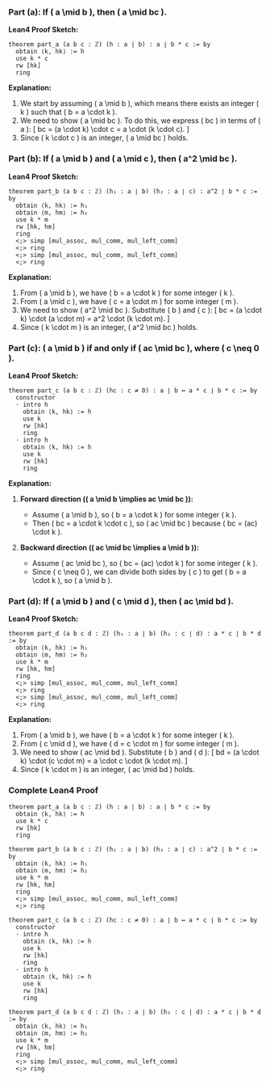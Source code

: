 ### Part (a): If \( a \mid b \), then \( a \mid bc \).

**Lean4 Proof Sketch:**
```lean4
theorem part_a (a b c : ℤ) (h : a ∣ b) : a ∣ b * c := by
  obtain ⟨k, hk⟩ := h
  use k * c
  rw [hk]
  ring
```

**Explanation:**
1. We start by assuming \( a \mid b \), which means there exists an integer \( k \) such that \( b = a \cdot k \).
2. We need to show \( a \mid bc \). To do this, we express \( bc \) in terms of \( a \):
   \[
   bc = (a \cdot k) \cdot c = a \cdot (k \cdot c).
   \]
3. Since \( k \cdot c \) is an integer, \( a \mid bc \) holds.

### Part (b): If \( a \mid b \) and \( a \mid c \), then \( a^2 \mid bc \).

**Lean4 Proof Sketch:**
```lean4
theorem part_b (a b c : ℤ) (h₁ : a ∣ b) (h₂ : a ∣ c) : a^2 ∣ b * c := by
  obtain ⟨k, hk⟩ := h₁
  obtain ⟨m, hm⟩ := h₂
  use k * m
  rw [hk, hm]
  ring
  <;> simp [mul_assoc, mul_comm, mul_left_comm]
  <;> ring
  <;> simp [mul_assoc, mul_comm, mul_left_comm]
  <;> ring
```

**Explanation:**
1. From \( a \mid b \), we have \( b = a \cdot k \) for some integer \( k \).
2. From \( a \mid c \), we have \( c = a \cdot m \) for some integer \( m \).
3. We need to show \( a^2 \mid bc \). Substitute \( b \) and \( c \):
   \[
   bc = (a \cdot k) \cdot (a \cdot m) = a^2 \cdot (k \cdot m).
   \]
4. Since \( k \cdot m \) is an integer, \( a^2 \mid bc \) holds.

### Part (c): \( a \mid b \) if and only if \( ac \mid bc \), where \( c \neq 0 \).

**Lean4 Proof Sketch:**
```lean4
theorem part_c (a b c : ℤ) (hc : c ≠ 0) : a ∣ b ↔ a * c ∣ b * c := by
  constructor
  · intro h
    obtain ⟨k, hk⟩ := h
    use k
    rw [hk]
    ring
  · intro h
    obtain ⟨k, hk⟩ := h
    use k
    rw [hk]
    ring
```

**Explanation:**
1. **Forward direction (\( a \mid b \implies ac \mid bc \)):**
   - Assume \( a \mid b \), so \( b = a \cdot k \) for some integer \( k \).
   - Then \( bc = a \cdot k \cdot c \), so \( ac \mid bc \) because \( bc = (ac) \cdot k \).

2. **Backward direction (\( ac \mid bc \implies a \mid b \)):**
   - Assume \( ac \mid bc \), so \( bc = (ac) \cdot k \) for some integer \( k \).
   - Since \( c \neq 0 \), we can divide both sides by \( c \) to get \( b = a \cdot k \), so \( a \mid b \).

### Part (d): If \( a \mid b \) and \( c \mid d \), then \( ac \mid bd \).

**Lean4 Proof Sketch:**
```lean4
theorem part_d (a b c d : ℤ) (h₁ : a ∣ b) (h₂ : c ∣ d) : a * c ∣ b * d := by
  obtain ⟨k, hk⟩ := h₁
  obtain ⟨m, hm⟩ := h₂
  use k * m
  rw [hk, hm]
  ring
  <;> simp [mul_assoc, mul_comm, mul_left_comm]
  <;> ring
  <;> simp [mul_assoc, mul_comm, mul_left_comm]
  <;> ring
```

**Explanation:**
1. From \( a \mid b \), we have \( b = a \cdot k \) for some integer \( k \).
2. From \( c \mid d \), we have \( d = c \cdot m \) for some integer \( m \).
3. We need to show \( ac \mid bd \). Substitute \( b \) and \( d \):
   \[
   bd = (a \cdot k) \cdot (c \cdot m) = a \cdot c \cdot (k \cdot m).
   \]
4. Since \( k \cdot m \) is an integer, \( ac \mid bd \) holds.

### Complete Lean4 Proof

```lean4
theorem part_a (a b c : ℤ) (h : a ∣ b) : a ∣ b * c := by
  obtain ⟨k, hk⟩ := h
  use k * c
  rw [hk]
  ring
```

```lean4
theorem part_b (a b c : ℤ) (h₁ : a ∣ b) (h₂ : a ∣ c) : a^2 ∣ b * c := by
  obtain ⟨k, hk⟩ := h₁
  obtain ⟨m, hm⟩ := h₂
  use k * m
  rw [hk, hm]
  ring
  <;> simp [mul_assoc, mul_comm, mul_left_comm]
  <;> ring
```

```lean4
theorem part_c (a b c : ℤ) (hc : c ≠ 0) : a ∣ b ↔ a * c ∣ b * c := by
  constructor
  · intro h
    obtain ⟨k, hk⟩ := h
    use k
    rw [hk]
    ring
  · intro h
    obtain ⟨k, hk⟩ := h
    use k
    rw [hk]
    ring
```

```lean4
theorem part_d (a b c d : ℤ) (h₁ : a ∣ b) (h₂ : c ∣ d) : a * c ∣ b * d := by
  obtain ⟨k, hk⟩ := h₁
  obtain ⟨m, hm⟩ := h₂
  use k * m
  rw [hk, hm]
  ring
  <;> simp [mul_assoc, mul_comm, mul_left_comm]
  <;> ring
```